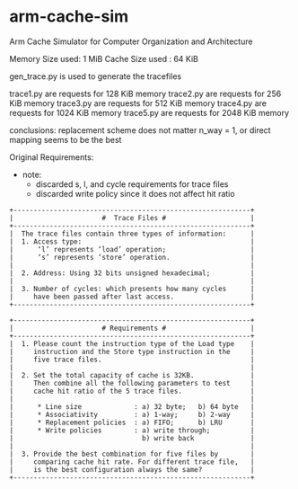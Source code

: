 # arm-cache-sim
Arm Cache Simulator for Computer Organization and Architecture

Memory Size used: 1 MiB
Cache Size used : 64 KiB

gen\_trace.py is used to generate the tracefiles

trace1.py are requests for 128  KiB memory
trace2.py are requests for 256  KiB memory
trace3.py are requests for 512  KiB memory
trace4.py are requests for 1024 KiB memory
trace5.py are requests for 2048 KiB memory

conclusions:
    replacement scheme does not matter
    n_way = 1, or direct mapping seems to be the best

Original Requirements:
  * note:
    - discarded s, l, and cycle requirements for trace files
    - discarded write policy since it does not affect hit ratio
```
+-----------------------------------------------------------+
|                      #  Trace Files #                     |
+-----------------------------------------------------------+
|  The trace files contain three types of information:      |
|  1. Access type:                                          |
|      ‘l’ represents ‘load’ operation;                     |
|      ‘s’ represents ‘store’ operation.                    |
|                                                           |
|  2. Address: Using 32 bits unsigned hexadecimal;          |
|                                                           |
|  3. Number of cycles: which presents how many cycles      |
|     have been passed after last access.                   |
+-----------------------------------------------------------+

+-----------------------------------------------------------+
|                      # Requirements #                     |
+-----------------------------------------------------------+
|  1. Please count the instruction type of the Load type    |
|     instruction and the Store type instruction in the     |
|     five trace files.                                     |
|                                                           |
|  2. Set the total capacity of cache is 32KB.              |
|     Then combine all the following parameters to test     |
|     cache hit ratio of the 5 trace files.                 |
|                                                           |
|      * Line size             : a) 32 byte;   b) 64 byte   |
|      * Associativity         : a) 1-way;     b) 2-way     |
|      * Replacement policies  : a) FIFO;      b) LRU       |
|      * Write policies        : a) write through;          |
|                                b) write back              |
|                                                           |
|  3. Provide the best combination for five files by        |
|     comparing cache hit rate. For different trace file,   |
|     is the best configuration always the same?            |
+-----------------------------------------------------------+
```
